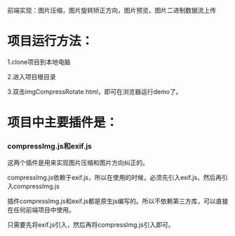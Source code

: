 前端实现：图片压缩，图片旋转矫正方向，图片预览，图片二进制数据流上传

# 项目运行方法：
 1.clone项目到本地电脑
 
 2.进入项目根目录
 
 3.双击imgCompressRotate.html，即可在浏览器运行demo了。

# 项目中主要插件是：
### compressImg.js和exif.js
 这两个插件是用来实现图片压缩和图片方向纠正的。
 
 compressImg.js依赖于exif.js，所以在使用的时候，必须先引入exif.js，然后再引入compressImg.js
 
 插件compressImg.js和exif.js都是原生js编写的。所以不依赖第三方库，可以直接在任何前端项目中使用。
 
 只需要先将exif.js引入，然后再将compressImg.js引入即可。
